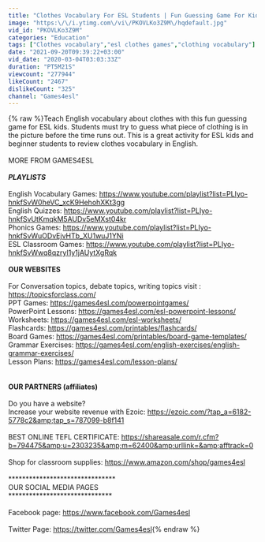 ```yaml
---
title: "Clothes Vocabulary For ESL Students | Fun Guessing Game For Kids"
image: "https:\/\/i.ytimg.com\/vi\/PKOVLKo3Z9M\/hqdefault.jpg"
vid_id: "PKOVLKo3Z9M"
categories: "Education"
tags: ["Clothes vocabulary","esl clothes games","clothing vocabulary"]
date: "2021-09-20T09:39:22+03:00"
vid_date: "2020-03-04T03:03:33Z"
duration: "PT5M21S"
viewcount: "277944"
likeCount: "2467"
dislikeCount: "325"
channel: "Games4esl"
---
```

{% raw %}Teach English vocabulary about clothes with this fun guessing game for ESL kids. Students must try to guess what piece of clothing is in the picture before the time runs out. This is a great activity for ESL kids and beginner students to review clothes vocabulary in English.<br /><br />MORE FROM GAMES4ESL<br />***************************<br />PLAYLISTS <br />***************************<br />English Vocabulary Games: <a rel="nofollow" target="blank" href="https://www.youtube.com/playlist?list=PLIyo-hnkfSvW0heVC_xcK9HehohXKt3gg">https://www.youtube.com/playlist?list=PLIyo-hnkfSvW0heVC_xcK9HehohXKt3gg</a><br />English Quizzes: <a rel="nofollow" target="blank" href="https://www.youtube.com/playlist?list=PLIyo-hnkfSvUtKmqkM5AUDv5eMXst04kr">https://www.youtube.com/playlist?list=PLIyo-hnkfSvUtKmqkM5AUDv5eMXst04kr</a><br />Phonics Games: <a rel="nofollow" target="blank" href="https://www.youtube.com/playlist?list=PLIyo-hnkfSvWuODvEjvHTb_XU1wuJ1YNi">https://www.youtube.com/playlist?list=PLIyo-hnkfSvWuODvEjvHTb_XU1wuJ1YNi</a><br />ESL Classroom Games: <a rel="nofollow" target="blank" href="https://www.youtube.com/playlist?list=PLIyo-hnkfSvWwq8qzryI1y1jAUytXgRqk">https://www.youtube.com/playlist?list=PLIyo-hnkfSvWwq8qzryI1y1jAUytXgRqk</a><br />**************************<br />OUR WEBSITES<br />**************************<br />For Conversation topics, debate topics, writing topics visit : <a rel="nofollow" target="blank" href="https://topicsforclass.com/">https://topicsforclass.com/</a><br />PPT Games: <a rel="nofollow" target="blank" href="https://games4esl.com/powerpointgames/">https://games4esl.com/powerpointgames/</a><br />PowerPoint Lessons: <a rel="nofollow" target="blank" href="https://games4esl.com/esl-powerpoint-lessons/">https://games4esl.com/esl-powerpoint-lessons/</a><br />Worksheets: <a rel="nofollow" target="blank" href="https://games4esl.com/esl-worksheets/">https://games4esl.com/esl-worksheets/</a><br />Flashcards: <a rel="nofollow" target="blank" href="https://games4esl.com/printables/flashcards/">https://games4esl.com/printables/flashcards/</a><br />Board Games: <a rel="nofollow" target="blank" href="https://games4esl.com/printables/board-game-templates/">https://games4esl.com/printables/board-game-templates/</a><br />Grammar Exercises: <a rel="nofollow" target="blank" href="https://games4esl.com/english-exercises/english-grammar-exercises/">https://games4esl.com/english-exercises/english-grammar-exercises/</a><br />Lesson Plans: <a rel="nofollow" target="blank" href="https://games4esl.com/lesson-plans/">https://games4esl.com/lesson-plans/</a><br /><br />********************************<br />OUR PARTNERS (affiliates) <br />********************************<br />Do you have a website? <br />Increase your website revenue with Ezoic: <a rel="nofollow" target="blank" href="https://ezoic.com/?tap_a=6182-5778c2&amp;tap_s=787099-b8f141">https://ezoic.com/?tap_a=6182-5778c2&amp;tap_s=787099-b8f141</a><br /><br />BEST ONLINE TEFL CERTIFICATE: <a rel="nofollow" target="blank" href="https://shareasale.com/r.cfm?b=794475&amp;u=2303235&amp;m=62400&amp;urllink=&amp;afftrack=0">https://shareasale.com/r.cfm?b=794475&amp;u=2303235&amp;m=62400&amp;urllink=&amp;afftrack=0</a><br /><br />Shop for classroom supplies: <a rel="nofollow" target="blank" href="https://www.amazon.com/shop/games4esl">https://www.amazon.com/shop/games4esl</a><br /><br />*******************************<br />OUR SOCIAL MEDIA PAGES<br /> ******************************<br /><br />Facebook page: <a rel="nofollow" target="blank" href="https://www.facebook.com/Games4esl">https://www.facebook.com/Games4esl</a><br /><br />Twitter Page: <a rel="nofollow" target="blank" href="https://twitter.com/Games4esl">https://twitter.com/Games4esl</a>{% endraw %}
